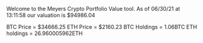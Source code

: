Welcome to the Meyers Crypto Portfolio Value tool. 
As of 06/30/21 at 13:11:58 our valuation is $94986.04 

BTC Price = $34666.25
 ETH Price = $2160.23
BTC Holdings = 1.06BTC
 ETH holdings = 26.960005962ETH 
